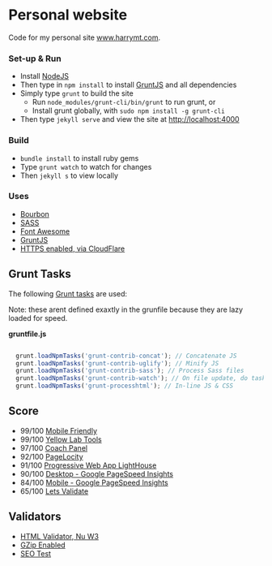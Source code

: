 # Personal website
Code for my personal site www.harrymt.com.

### Set-up & Run

- Install [NodeJS](https://nodejs.org)
- Then type in `npm install` to install [GruntJS](https://github.com/gruntjs/grunt) and all dependencies
- Simply type `grunt` to build the site
  - Run `node_modules/grunt-cli/bin/grunt` to run grunt, or
  - Install grunt globally, with `sudo npm install -g grunt-cli`
- Then type `jekyll serve` and view the site at [http://localhost:4000](http://localhost:4000)

### Build

- `bundle install` to install ruby gems
- Type `grunt watch` to watch for changes
- Then `jekyll s` to view locally

### Uses

- [Bourbon](http://bourbon.io/)
- [SASS](http://sass-lang.com/)
- [Font Awesome](https://fortawesome.github.io/Font-Awesome/)
- [GruntJS](http://gruntjs.com/)
- [HTTPS enabled, via CloudFlare](https://blog.cloudflare.com/secure-and-fast-github-pages-with-cloudflare/)

## Grunt Tasks

The following [Grunt tasks](gruntfile.js) are used:

Note: these arent defined exaxtly in the grunfile because they are lazy loaded for speed.  

**gruntfile.js**
```javascript

  grunt.loadNpmTasks('grunt-contrib-concat'); // Concatenate JS
  grunt.loadNpmTasks('grunt-contrib-uglify'); // Minify JS
  grunt.loadNpmTasks('grunt-contrib-sass'); // Process Sass files
  grunt.loadNpmTasks('grunt-contrib-watch'); // On file update, do task
  grunt.loadNpmTasks('grunt-processhtml'); // In-line JS & CSS

```


## Score

- 99/100 [Mobile Friendly](https://varvy.com/mobile/)
- 99/100 [Yellow Lab Tools](http://yellowlab.tools/result/eq1dqstpdd)
- 97/100 [Coach Panel](https://chrome.google.com/webstore/detail/coach-panel/olecfjmnejnkjipoicfpneceppjeaemo)
- 92/100 [PageLocity](http://pagelocity.com/analyzer?url=https%3A%2F%2Fharrymt.com)
- 91/100 [Progressive Web App LightHouse](https://developers.google.com/web/tools/lighthouse/)
- 90/100 [Desktop - Google PageSpeed Insights](https://developers.google.com/speed/pagespeed/insights/?url=https%3A%2F%2Fharrymt.com%2F)
- 84/100 [Mobile - Google PageSpeed Insights](https://developers.google.com/speed/pagespeed/insights/?url=https%3A%2F%2Fharrymt.com%2F)
- 65/100 [Lets Validate](https://pro.letsvalidate.com/harrymt.com)

## Validators
- [HTML Validator, Nu W3](https://validator.w3.org/nu/?doc=https%3A%2F%2Fharrymt.com)
- [GZip Enabled](https://checkgzipcompression.com/?url=https%3A%2F%2Fharrymt.com)
- [SEO Test](https://richpreview.com/?url=https://harrymt.com/)

